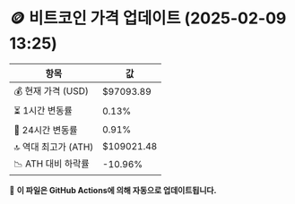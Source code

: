 # 🪙 비트코인 가격 업데이트 (2025-02-09 13:25)

| 항목                | 값 |
|--------------------|----------------|
| 💰 현재 가격 (USD) | $97093.89 |
| ⏳ 1시간 변동률    | 0.13% |
| 📆 24시간 변동률   | 0.91% |
| 🔝 역대 최고가 (ATH) | $109021.48 |
| 📉 ATH 대비 하락률 | -10.96% |

🔄 **이 파일은 GitHub Actions에 의해 자동으로 업데이트됩니다.**
